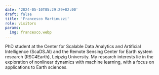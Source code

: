 ```yaml
---
date: '2024-05-10T05:29:29+02:00'
draft: false
title: 'Francesco Martinuzzi'
role: visitors
params:
  img: francesco.webp
---
```


PhD student at the Center for Scalable Data Analytics and Artificial Intelligence (ScaDS.AI) and the Remote Sensing Center for Earth system research (RSC4Earth), Leipzig University. My research interests lie in the exploration of nonlinear dynamics with machine learning, with a focus on applications to Earth sciences.
